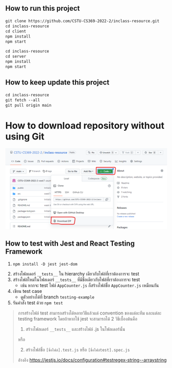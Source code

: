 ## How to run this project

```
git clone https://github.com/CSTU-CS369-2022-2/inclass-resource.git
cd inclass-resource
cd client
npm install
npm start
```

```
cd inclass-resource
cd server
npm install
npm start
```

## How to keep update this project
```
cd inclass-resource
git fetch --all
git pull origin main
```

# How to download repository without using Git
![How to download without git](how-to-download-without-git.png)


## How to test with Jest and React Testing Framework

1. 
	```
	npm install -D jest jest-dom
	```
1. สร้างโฟลเดอร์ `__tests__` ใน hierarchy เดียวกับไฟล์ที่เราต้องการจะ test
1. สร้างไฟล์ใหม่ในโฟลเดอร์ `__tests__` ที่มีชื่อเดียวกับไฟล์ที่เราต้องการจะ test 
   - เช่น หากจะ test ไฟล์ `AppCounter.js` ก็สร้างไฟล์ชื่อ `AppCounter.js` เหมือนกัน
2. เขียน test case
   - ดูตัวอย่างได้ที่ branch `testing-example`
3. รันคำสั่ง test ด้วย `npm test`

> การสร้างไฟล์ test สามารถสร้างได้หลายวิธีแล้วแต่ convention ของแต่ละทีม และแต่ละ testing framework โดยถ้าหากใช้ jest จะสามารถได้ 2 วิธีเบื้องต้นคือ
>
> 1.  สร้างโฟลเดอร์ `__tests__` และสร้างไฟล์ .js ในโฟลเดอร์นั้น
> 
> หรือ
> 
> 2. สร้างไฟล์ชื่อ `[ชื่อไฟล์].test.js` หรือ `[ชื่อไฟล์test].spec.js`
> 
> อ้างอิง https://jestjs.io/docs/configuration#testregex-string--arraystring
